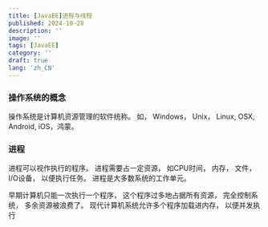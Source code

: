 ```yaml
---
title: [JavaEE]进程与线程
published: 2024-10-28
description: ''
image: ''
tags: [JavaEE]
category: ''
draft: true 
lang: 'zh_CN'
---
```


### 操作系统的概念
操作系统是计算机资源管理的软件统称。 如， Windows， Unix， Linux, OSX, Android, iOS，鸿蒙。
### 进程
进程可以视作执行的程序。 进程需要占一定资源， 如CPU时间， 内存， 文件， I/O设备， 以便执行任务。
进程是大多数系统的工作单元。 

早期计算机只能一次执行一个程序， 这个程序过多地占据所有资源， 完全控制系统， 多余资源被浪费了。
现代计算机系统允许多个程序加载进内存， 以便并发执行

